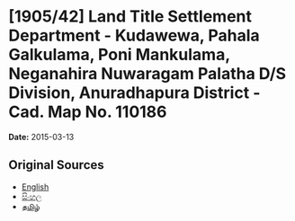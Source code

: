 # [1905/42] Land Title Settlement Department - Kudawewa, Pahala Galkulama, Poni Mankulama, Neganahira Nuwaragam Palatha D/S Division, Anuradhapura District - Cad. Map No. 110186

**Date:** 2015-03-13

## Original Sources

- [English](https://documents.gov.lk/view/extra-gazettes/2015/3/1905-42_E.pdf)
- [සිංහල](https://documents.gov.lk/view/extra-gazettes/2015/3/1905-42_S.pdf)
- [தமிழ்](https://documents.gov.lk/view/extra-gazettes/2015/3/1905-42_T.pdf)
